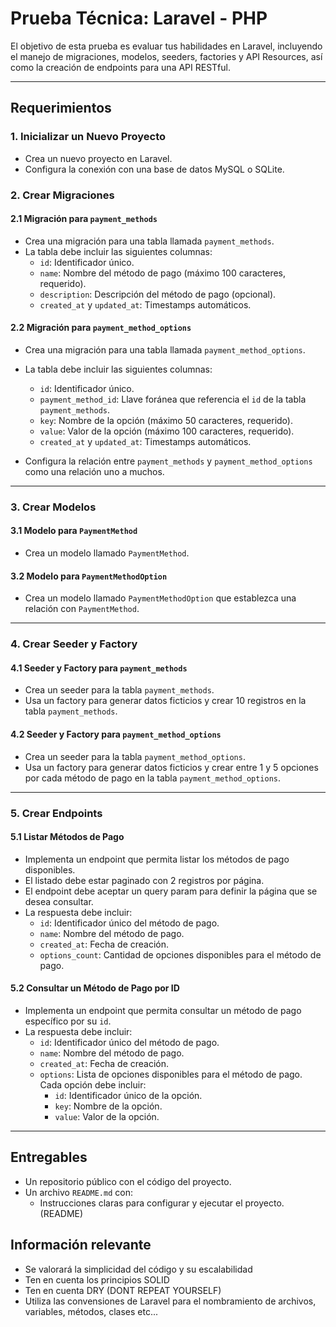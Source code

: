 # Prueba Técnica: Laravel - PHP

El objetivo de esta prueba es evaluar tus habilidades en Laravel, incluyendo el manejo de migraciones, modelos, seeders, factories y API Resources, así como la creación de endpoints para una API RESTful.

---

## Requerimientos

### 1. Inicializar un Nuevo Proyecto
- Crea un nuevo proyecto en Laravel.
- Configura la conexión con una base de datos MySQL o SQLite.

### 2. Crear Migraciones

#### 2.1 Migración para `payment_methods`
- Crea una migración para una tabla llamada `payment_methods`.
- La tabla debe incluir las siguientes columnas:
  - `id`: Identificador único.
  - `name`: Nombre del método de pago (máximo 100 caracteres, requerido).
  - `description`: Descripción del método de pago (opcional).
  - `created_at` y `updated_at`: Timestamps automáticos.

#### 2.2 Migración para `payment_method_options`
- Crea una migración para una tabla llamada `payment_method_options`.
- La tabla debe incluir las siguientes columnas:
  - `id`: Identificador único.
  - `payment_method_id`: Llave foránea que referencia el `id` de la tabla `payment_methods`.
  - `key`: Nombre de la opción (máximo 50 caracteres, requerido).
  - `value`: Valor de la opción (máximo 100 caracteres, requerido).
  - `created_at` y `updated_at`: Timestamps automáticos.

- Configura la relación entre `payment_methods` y `payment_method_options` como una relación uno a muchos.

---

### 3. Crear Modelos

#### 3.1 Modelo para `PaymentMethod`
- Crea un modelo llamado `PaymentMethod`.

#### 3.2 Modelo para `PaymentMethodOption`
- Crea un modelo llamado `PaymentMethodOption` que establezca una relación con `PaymentMethod`.

---

### 4. Crear Seeder y Factory

#### 4.1 Seeder y Factory para `payment_methods`
- Crea un seeder para la tabla `payment_methods`.
- Usa un factory para generar datos ficticios y crear 10 registros en la tabla `payment_methods`.

#### 4.2 Seeder y Factory para `payment_method_options`
- Crea un seeder para la tabla `payment_method_options`.
- Usa un factory para generar datos ficticios y crear entre 1 y 5 opciones por cada método de pago en la tabla `payment_method_options`.

---

### 5. Crear Endpoints

#### 5.1 Listar Métodos de Pago
- Implementa un endpoint que permita listar los métodos de pago disponibles.
- El listado debe estar paginado con 2 registros por página.
- El endpoint debe aceptar un query param para definir la página que se desea consultar.
- La respuesta debe incluir:
  - `id`: Identificador único del método de pago.
  - `name`: Nombre del método de pago.
  - `created_at`: Fecha de creación.
  - `options_count`: Cantidad de opciones disponibles para el método de pago.

#### 5.2 Consultar un Método de Pago por ID
- Implementa un endpoint que permita consultar un método de pago específico por su `id`.
- La respuesta debe incluir:
  - `id`: Identificador único del método de pago.
  - `name`: Nombre del método de pago.
  - `created_at`: Fecha de creación.
  - `options`: Lista de opciones disponibles para el método de pago. Cada opción debe incluir:
    - `id`: Identificador único de la opción.
    - `key`: Nombre de la opción.
    - `value`: Valor de la opción.

---

## Entregables
- Un repositorio público con el código del proyecto.
- Un archivo `README.md` con:
  - Instrucciones claras para configurar y ejecutar el proyecto. (README)

## Información relevante
- Se valorará la simplicidad del código y su escalabilidad
- Ten en cuenta los principios SOLID
- Ten en cuenta DRY (DONT REPEAT YOURSELF)
- Utiliza las convensiones de Laravel para el nombramiento de archivos, variables, métodos, clases etc...

